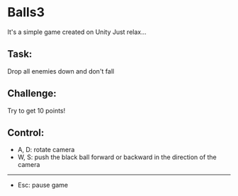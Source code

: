 # Balls3
It's a simple game created on Unity
Just relax...

## Task:
Drop all enemies down and don't fall

## Сhallenge:
Try to get 10 points!

## Control:
- A, D: rotate camera
- W, S: push the black ball forward or backward in the direction of the camera
---
- Esc: pause game
